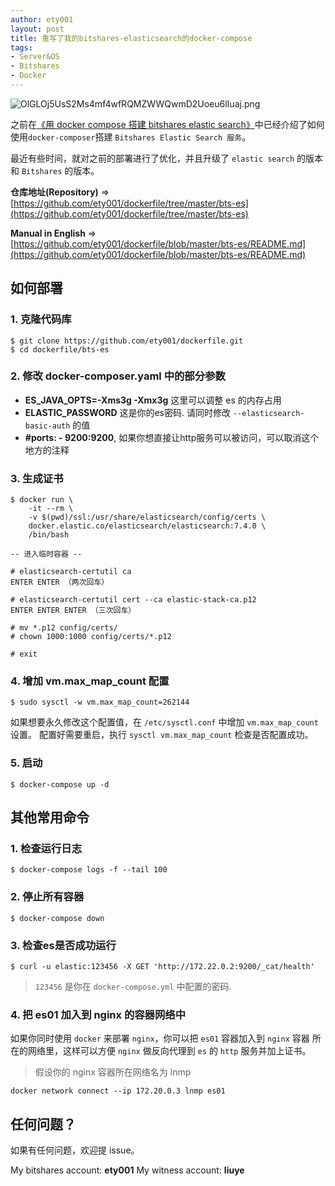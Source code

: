 ```yaml
---
author: ety001
layout: post
title: 重写了我的bitshares-elasticsearch的docker-compose
tags:
- Server&OS
- Bitshares
- Docker
---
```


![OlGLOj5UsS2Ms4mf4wfRQMZWWQwmD2Uoeu6lIuaj.png](https://cdn.steemitimages.com/DQmSWLDEXYtzT8XP4Geq549MY2415EC9JRSsN7VwcMW4wxq/OlGLOj5UsS2Ms4mf4wfRQMZWWQwmD2Uoeu6lIuaj.png)

之前在[《用 docker compose 搭建 bitshares elastic search》](/2019/07/15/bitshares-es-node.html)中已经介绍了如何使用`docker-composer`搭建 `Bitshares Elastic Search 服务`。

最近有些时间，就对之前的部署进行了优化，并且升级了 `elastic search` 的版本和 `Bitshares` 的版本。

**仓库地址(Repository)** => [https://github.com/ety001/dockerfile/tree/master/bts-es](https://github.com/ety001/dockerfile/tree/master/bts-es)

**Manual in English** => [https://github.com/ety001/dockerfile/blob/master/bts-es/README.md](https://github.com/ety001/dockerfile/blob/master/bts-es/README.md)

## 如何部署

### 1. 克隆代码库

```
$ git clone https://github.com/ety001/dockerfile.git
$ cd dockerfile/bts-es
```

### 2. 修改 docker-composer.yaml 中的部分参数

* **ES_JAVA_OPTS=-Xms3g -Xmx3g** 这里可以调整 es 的内存占用
* **ELASTIC_PASSWORD** 这是你的es密码. 请同时修改 `--elasticsearch-basic-auth` 的值
* **#ports: - 9200:9200**, 如果你想直接让http服务可以被访问，可以取消这个地方的注释

### 3. 生成证书

```
$ docker run \
    -it --rm \
    -v $(pwd)/ssl:/usr/share/elasticsearch/config/certs \
    docker.elastic.co/elasticsearch/elasticsearch:7.4.0 \
    /bin/bash

-- 进入临时容器 --

# elasticsearch-certutil ca
ENTER ENTER （两次回车）

# elasticsearch-certutil cert --ca elastic-stack-ca.p12
ENTER ENTER ENTER （三次回车）

# mv *.p12 config/certs/
# chown 1000:1000 config/certs/*.p12

# exit
```

### 4. 增加 vm.max_map_count 配置

```
$ sudo sysctl -w vm.max_map_count=262144
```
如果想要永久修改这个配置值，在 `/etc/sysctl.conf` 中增加 `vm.max_map_count` 设置。
配置好需要重启，执行 `sysctl vm.max_map_count` 检查是否配置成功。

### 5. 启动

```
$ docker-compose up -d
```

## 其他常用命令

### 1. 检查运行日志

```
$ docker-compose logs -f --tail 100
```

### 2. 停止所有容器

```
$ docker-compose down
```

### 3. 检查es是否成功运行

```
$ curl -u elastic:123456 -X GET 'http://172.22.0.2:9200/_cat/health'
```
> `123456` 是你在 `docker-compose.yml` 中配置的密码.

### 4. 把 es01 加入到 nginx 的容器网络中

如果你同时使用 `docker` 来部署 `nginx`，你可以把 `es01` 容器加入到 `nginx` 容器
所在的网络里，这样可以方便 `nginx` 做反向代理到 `es` 的 `http` 服务并加上证书。

> 假设你的 nginx 容器所在网络名为 lnmp
```
docker network connect --ip 172.20.0.3 lnmp es01
```

## 任何问题？

如果有任何问题，欢迎提 issue。

My bitshares account: **ety001**
My witness account: **liuye**
